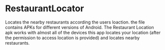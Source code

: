 # RestaurantLocator
Locates the nearby restaurants according the users loaction.
the file contains APKs for different versions of Android.
The Restaurant Location apk works with almost all of the devices
this app locates your location (after the permission to access location is provided) and locates nearby restaurants.
